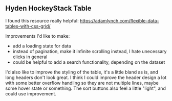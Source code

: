 ## Hyden HockeyStack Table


I found this resource really helpful:
https://adamlynch.com/flexible-data-tables-with-css-grid/


Improvements I'd like to make:
- add a loading state for data
- instead of pagination, make it infinite scrolling instead, I hate unecessary clicks in general
- could be helpful to add a search functionality, depending on the dataset

I'd also like to improve the styling of the table, it's a little bland as is, and long headers don't look great.
I think I could improve the header design a lot with some better overflow handling so they are not multiple lines, maybe some hover state or something.
The sort buttons also feel a little "light", and could use improvement.

